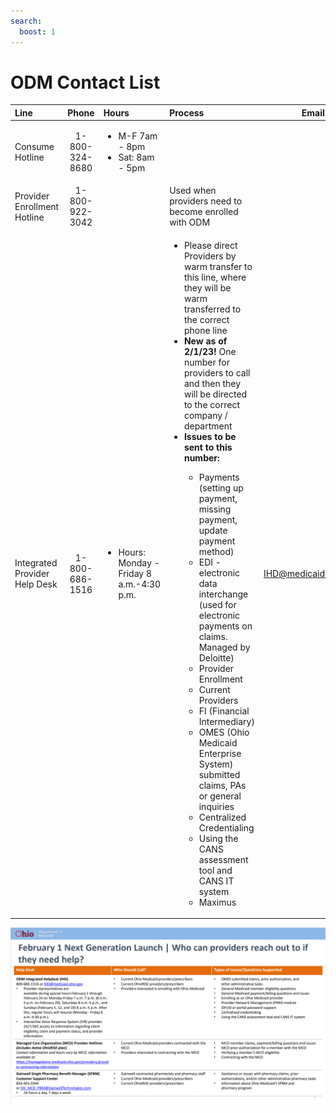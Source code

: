 ```yaml
---
search:
  boost: 1
---
```


# ODM Contact List

| Line | Phone | Hours | Process | Email |
| :--- | :---: | :--- | :--- | :---: |
Consume Hotline | 1-800-324-8680 | <ul><li>M-F 7am - 8pm</li><li>Sat: 8am - 5pm</li></ul> | | |
| Provider Enrollment Hotline | 1-800-922-3042 | | Used when providers need to become enrolled with ODM | |
| Integrated Provider Help Desk | 1-800-686-1516 | <ul><li>Hours: Monday - Friday 8 a.m.-4:30 p.m.</li></ul> | <ul><li>Please direct Providers by warm transfer to this line, where they will be warm transferred to the correct phone line</li><li>**New as of 2/1/23!** One  number for providers to call and then they will be directed to the correct company / department</li><li>**Issues to be sent to this number:**</li><ul><li>Payments (setting up payment, missing payment, update payment method)</li><li>EDI - electronic data interchange (used for electronic payments on claims. Managed by Deloitte)</li><li>Provider Enrollment</li><li>Current Providers</li><li>FI (Financial Intermediary)</li><li>OMES (Ohio Medicaid Enterprise System) submitted claims, PAs or general inquiries</li><li>Centralized Credentialing</li><li>Using the CANS assessment tool and CANS IT system</li><li>Maximus</li></ul></ul> | IHD@medicaid.ohio.gov |

![Alt text](ODM%20Contact%20List%20-%20Next%20Genertation%20Launch.png)
